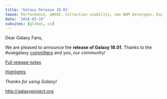 ```yaml
---
title: 'Galaxy Release 18.01'
tease: Performance, uWSGI, Collection usability, new BAM datatypes, Experimental job caching
date: '2018-03-19'
subsites: [global, us]
---
```

Dear Galaxy Fans,

We are pleased to announce the **release of Galaxy 18.01**. Thanks to the #usegalaxy [committers](https://github.com/galaxyproject/galaxy/blob/dev/doc/source/project/organization.rst) and you, our community!

[Full release notes](https://docs.galaxyproject.org/en/release_18.01/releases/18.01_announce.html)

[Highlights](https://docs.galaxyproject.org/en/release_18.01/releases/18.01_announce.html#highlights)

_Thanks for using Galaxy!_

http://galaxyproject.org
